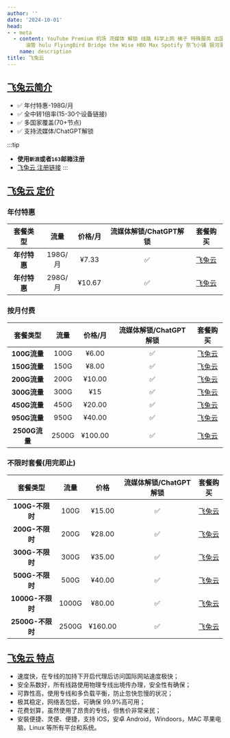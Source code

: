 ```yaml
---
author: ''
date: '2024-10-01'
head:
- - meta
  - content: YouTube Premium 机场 流媒体 解锁 线路 科学上网 梯子 特殊服务 出国服务 奈飞 Netflix 迪士尼 YouTube
      油管 hulu FlyingBird Bridge the Wise HBO Max Spotify 奈飞小铺 银河录像局 飞兔云
    name: description
title: 飞兔云
---
```


## [飞兔云简介](https://xn--9kq10e0y7h.site/index.html?register=P0z6bRxK)

- ✅ 年付特惠-198G/月
- ✅ 全中转1倍率(15-30个设备链接)
- ✅ 多国家覆盖(70+节点)
- ✅ 支持流媒体/ChatGPT解锁

:::tip

- **使用`新浪`或者`163`邮箱注册**
- [飞兔云 注册链接](https://xn--9kq10e0y7h.site/index.html?register=P0z6bRxK)
  :::

## [飞兔云 定价](https://xn--9kq10e0y7h.site/index.html?register=P0z6bRxK)

### 年付特惠

|   套餐类型   |  流量   | 价格/月 | 流媒体解锁/ChatGPT解锁 |                              套餐购买                              |
| :----------: | :-----: | :-----: | :--------------------: | :----------------------------------------------------------------: |
| **年付特惠** | 198G/月 |  ¥7.33  |           ✅           | [飞兔云](https://xn--9kq10e0y7h.site/index.html?register=P0z6bRxK) |
| **年付特惠** | 298G/月 | ¥10.67  |           ✅           | [飞兔云](https://xn--9kq10e0y7h.site/index.html?register=P0z6bRxK) |

### 按月付费

|                   套餐类型                   | 流量  | 价格/月 | 流媒体解锁/ChatGPT解锁 |                              套餐购买                              |
| :------------------------------------------: | :---: | :-----: | :--------------------: | :----------------------------------------------------------------: |
|                 **100G流量**                 | 100G  |  ¥6.00  |           ✅           | [飞兔云](https://xn--9kq10e0y7h.site/index.html?register=P0z6bRxK) |
|                 **150G流量**                 | 150G  |  ¥8.00  |           ✅           | [飞兔云](https://xn--9kq10e0y7h.site/index.html?register=P0z6bRxK) |
| <Badge type="tip" text="推荐" />**200G流量** | 200G  | ¥10.00  |           ✅           | [飞兔云](https://xn--9kq10e0y7h.site/index.html?register=P0z6bRxK) |
|                 **300G流量**                 | 300G  |   ¥15   |           ✅           | [飞兔云](https://xn--9kq10e0y7h.site/index.html?register=P0z6bRxK) |
|                 **450G流量**                 | 450G  | ¥20.00  |           ✅           | [飞兔云](https://xn--9kq10e0y7h.site/index.html?register=P0z6bRxK) |
|                 **950G流量**                 | 950G  | ¥40.00  |           ✅           | [飞兔云](https://xn--9kq10e0y7h.site/index.html?register=P0z6bRxK) |
|                **2500G流量**                 | 2500G | ¥100.00 |           ✅           | [飞兔云](https://xn--9kq10e0y7h.site/index.html?register=P0z6bRxK) |

### 不限时套餐(用完即止)

|     套餐类型     | 流量  |  价格   | 流媒体解锁/ChatGPT解锁 |                              套餐购买                              |
| :--------------: | :---: | :-----: | :--------------------: | :----------------------------------------------------------------: |
| **100G-不限时**  | 100G  | ¥15.00  |           ✅           | [飞兔云](https://xn--9kq10e0y7h.site/index.html?register=P0z6bRxK) |
| **200G-不限时**  | 200G  | ¥28.00  |           ✅           | [飞兔云](https://xn--9kq10e0y7h.site/index.html?register=P0z6bRxK) |
| **300G-不限时**  | 300G  | ¥35.00  |           ✅           | [飞兔云](https://xn--9kq10e0y7h.site/index.html?register=P0z6bRxK) |
| **500G-不限时**  | 500G  | ¥40.00  |           ✅           | [飞兔云](https://xn--9kq10e0y7h.site/index.html?register=P0z6bRxK) |
| **1000G-不限时** | 1000G | ¥80.00  |           ✅           | [飞兔云](https://xn--9kq10e0y7h.site/index.html?register=P0z6bRxK) |
| **2500G-不限时** | 2500G | ¥160.00 |           ✅           | [飞兔云](https://xn--9kq10e0y7h.site/index.html?register=P0z6bRxK) |

## [飞兔云 特点](https://xn--9kq10e0y7h.site/index.html?register=P0z6bRxK)

- 速度快，在专线的加持下开启代理后访问国际网站速度极快；
- 安全系数好，所有线路使用物理专线出境传办理，安全性有确保；
- 可靠性高，使用专线和多负载平衡，防止忽快忽慢的状况；
- 极其稳定，网络丢包低，可确保 99.9%高可用；
- 花费划算，虽然使用了昂贵的专线，但售价非常亲民；
- 安裝便捷、灵便、便捷，支持 iOS，安卓 Android，Windoors，MAC 苹果电脑，Linux 等所有平台和系统。